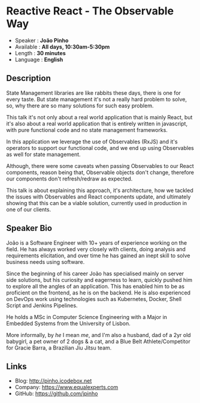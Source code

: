 
Reactive React - The Observable Way
=========================

* Speaker   : **João Pinho**
* Available : **All days, 10:30am-5:30pm**
* Length    : **30 minutes**
* Language  : **English**

Description
-----------

State Management libraries are like rabbits these days, there is one for every taste. But state management it's not a really hard problem to solve, so, why there are so many solutions for such easy problem.

This talk it's not only about a real world application that is mainly React, but it's also about a real world application that is entirely written in javascript, with pure functional code and no state management frameworks.

In this application we leverage the use of Observables (RxJS) and it's operators to support our functional code, and we end up using Observables as well for state management.

Although, there were some caveats when passing Observables to our React components, reason being that, Observable objects don't change, therefore our components don't refresh/redraw as expected.

This talk is about explaining this approach, it's architecture, how we tackled the issues with Observables and React components update, and ultimately showing that this can be a viable solution, currently used in production in one of our clients.

Speaker Bio
-----------

João is a Software Engineer with 10+ years of experience working on the field. He has always worked very closely with clients, doing analysis and requirements elicitation, and over time he has gained an inept skill to solve business needs using software.

Since the beginning of his career João has specialised mainly on server side solutions, but his curiosity and eagerness to learn, quickly pushed him to explore all the angles of an application. This has enabled him to be as proficient on the frontend, as he is on the backend. He is also experienced on DevOps work using technologies such as Kubernetes, Docker, Shell Script and Jenkins Pipelines.

He holds a MSc in Computer Science Engineering with a Major in Embedded Systems from the University of Lisbon.

More informally, by _he_ I mean _me_, and I'm also a husband, dad of a 2yr old babygirl, a pet owner of 2 dogs & a cat, and a Blue Belt Athlete/Competitor for Gracie Barra, a Brazilian Jiu Jitsu team.


Links
-----

* Blog: http://pinho.icodebox.net
* Company: https://www.equalexperts.com
* GitHub: https://github.com/jpinho

